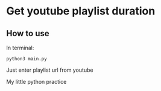 # Get youtube playlist duration

## How to use

In terminal:

`python3 main.py`

Just enter playlist url from youtube

My little python practice
